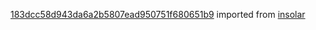 [183dcc58d943da6a2b5807ead950751f680651b9](https://github.com/insolar/insolar/commit/183dcc58d943da6a2b5807ead950751f680651b9) imported from [insolar](https://github.com/insolar/insolar)
